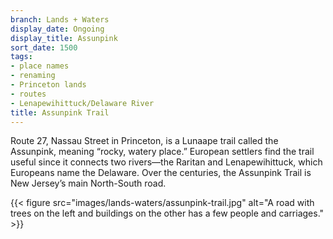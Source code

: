 ```yaml
---
branch: Lands + Waters
display_date: Ongoing
display_title: Assunpink
sort_date: 1500
tags:
- place names
- renaming
- Princeton lands
- routes
- Lenapewihittuck/Delaware River
title: Assunpink Trail
---
```


Route 27, Nassau Street in Princeton, is a Lunaape trail called the Assunpink, meaning “rocky, watery place.” European settlers find the trail useful since it connects two rivers—the Raritan and Lenapewihittuck, which Europeans name the Delaware. Over the centuries, the Assunpink Trail is New Jersey’s main North-South road.

{{< figure src="images/lands-waters/assunpink-trail.jpg" alt="A road with trees on the left and buildings on the other has a few people and carriages." >}}
